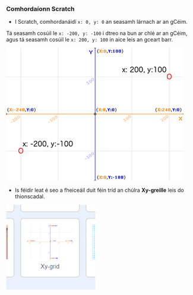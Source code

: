 ### Comhordaíonn Scratch

+ I Scratch, comhordanáidí `x: 0, y: 0` an seasamh lárnach ar an gCéim.

Tá seasamh cosúil le `x: -200, y: -100` i dtreo na bun ar chlé ar an gCéim, agus tá seasamh cosúil le `x: 200, y: 100` in aice leis an gceart barr.

![Comhordanáidí céim](images/coordinates-stage.png)

+ Is féidir leat é seo a fheiceáil duit féin tríd an chúlra **Xy-greille** leis do thionscadal.

![Comhordanáidí céim](images/coordinates-backdrop.png)